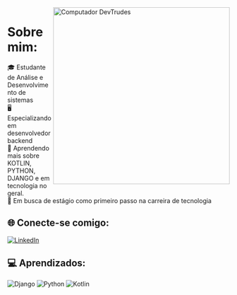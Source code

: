 
<img src="https://img.freepik.com/vetores-gratis/ilustracao-do-conceito-de-digitacao-de-codigo_114360-3581.jpg?t=st=1720153211~exp=1720156811~hmac=ab654e579971e7511d68d1235e06ea604aa3d10171b8eee1029a5ad8761b55b5&w=740" min-width="400px" max-width="400px" width="400px" align="right" alt="Computador DevTrudes">


#  Sobre mim:

🎓 Estudante de Análise e Desenvolvimento de sistemas<br>🖥️ Especializando em desenvolvedor backend<br>🌱 Aprendendo mais sobre KOTLIN, PYTHON, DJANGO e em tecnologia no geral.<br>👀 Em busca de estágio como primeiro passo na carreira de tecnologia<br>

## 🌐 Conecte-se comigo:

[![LinkedIn](https://img.shields.io/badge/LinkedIn-%230077B5.svg?logo=linkedin&logoColor=white)](https://linkedin.com/in/ben-vieira-rocha/)

## 💻 Aprendizados:

![Django](https://img.shields.io/badge/django-%23092E20.svg?style=for-the-badge&logo=django&logoColor=white) ![Python](https://img.shields.io/badge/python-3670A0?style=for-the-badge&logo=python&logoColor=ffdd54) ![Kotlin](https://img.shields.io/badge/kotlin-%237F52FF.svg?style=for-the-badge&logo=kotlin&logoColor=white)
